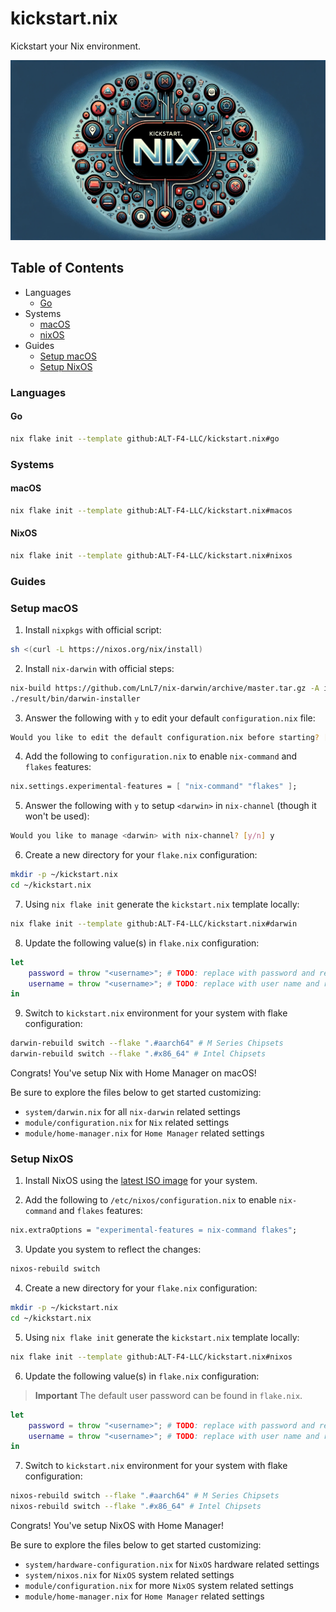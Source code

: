 # kickstart.nix
Kickstart your Nix environment.

![kickstart.nix](preview/kickstart.nix.webp)

## Table of Contents

- Languages
    - [Go](#go)
- Systems
    - [macOS](#macos)
    - [nixOS](#nixos)
- Guides
    - [Setup macOS](#setup-macos)
    - [Setup NixOS](#setup-nixos)

### Languages

#### Go

```bash
nix flake init --template github:ALT-F4-LLC/kickstart.nix#go
```

### Systems

#### macOS

```bash
nix flake init --template github:ALT-F4-LLC/kickstart.nix#macos
```

#### NixOS

```bash
nix flake init --template github:ALT-F4-LLC/kickstart.nix#nixos
```

### Guides

### Setup macOS

1. Install `nixpkgs` with official script:

```bash
sh <(curl -L https://nixos.org/nix/install)
```

2. Install `nix-darwin` with official steps:

```bash
nix-build https://github.com/LnL7/nix-darwin/archive/master.tar.gz -A installer
./result/bin/darwin-installer
```

3. Answer the following with `y` to edit your default `configuration.nix` file:

```bash
Would you like to edit the default configuration.nix before starting? [y/n] y
```

4. Add the following to `configuration.nix` to enable `nix-command` and `flakes` features:

```nix
nix.settings.experimental-features = [ "nix-command" "flakes" ];
```

5. Answer the following with `y` to setup `<darwin>` in `nix-channel` (though it won't be used):

```bash
Would you like to manage <darwin> with nix-channel? [y/n] y
```

6. Create a new directory for your `flake.nix` configuration:

```bash
mkdir -p ~/kickstart.nix
cd ~/kickstart.nix
```

7. Using `nix flake init` generate the `kickstart.nix` template locally:

```bash
nix flake init --template github:ALT-F4-LLC/kickstart.nix#darwin
```

8. Update the following value(s) in `flake.nix` configuration:

```nix
let
    password = throw "<username>"; # TODO: replace with password and remove throw 
    username = throw "<username>"; # TODO: replace with user name and remove throw 
in
```

9. Switch to `kickstart.nix` environment for your system with flake configuration:

```bash
darwin-rebuild switch --flake ".#aarch64" # M Series Chipsets
darwin-rebuild switch --flake ".#x86_64" # Intel Chipsets
```

Congrats! You've setup Nix with Home Manager on macOS!

Be sure to explore the files below to get started customizing:

- `system/darwin.nix` for all `nix-darwin` related settings
- `module/configuration.nix` for `Nix` related settings
- `module/home-manager.nix` for `Home Manager` related settings

### Setup NixOS

1. Install NixOS using the [latest ISO image](https://nixos.org/download#nixos-iso) for your system.

2. Add the following to `/etc/nixos/configuration.nix` to enable `nix-command` and `flakes` features:

```nix
nix.extraOptions = "experimental-features = nix-command flakes";
```

3. Update you system to reflect the changes:

```bash
nixos-rebuild switch
```

4. Create a new directory for your `flake.nix` configuration:

```bash
mkdir -p ~/kickstart.nix
cd ~/kickstart.nix
```

5. Using `nix flake init` generate the `kickstart.nix` template locally:

```bash
nix flake init --template github:ALT-F4-LLC/kickstart.nix#nixos
```

6. Update the following value(s) in `flake.nix` configuration:

> **Important**
> The default user password can be found in `flake.nix`.

```nix
let
    password = throw "<username>"; # TODO: replace with password and remove throw 
    username = throw "<username>"; # TODO: replace with user name and remove throw 
in
```

7. Switch to `kickstart.nix` environment for your system with flake configuration:

```bash
nixos-rebuild switch --flake ".#aarch64" # M Series Chipsets
nixos-rebuild switch --flake ".#x86_64" # Intel Chipsets
```

Congrats! You've setup NixOS with Home Manager!

Be sure to explore the files below to get started customizing:

- `system/hardware-configuration.nix` for `NixOS` hardware related settings
- `system/nixos.nix` for `NixOS` system related settings
- `module/configuration.nix` for more `NixOS` system related settings
- `module/home-manager.nix` for `Home Manager` related settings
